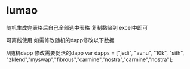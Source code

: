 # lumao
随机生成完表格后自己全部选中表格 复制黏贴到 excel中即可

可离线使用
如需修改随机的dapp修改以下数据

//随机dapp 修改需要促活的dapp
var dapps = ["jedi", "avnu", "10k", "sith", "zklend","myswap","fibrous","carmine","nostra","carmine","nostra"];
   
